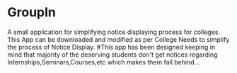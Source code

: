 # GroupIn
A small application for simplifying notice displaying process for colleges.
This App can be downloaded and modified as per College Needs to simplify the process of Notice Display.
#This app has been designed keeping in mind that majority of the deserving students don't get notices regarding Internships,Seminars,Courses,etc which makes them fall behind...
